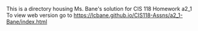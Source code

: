 This is a directory housing Ms. Bane's solution for CIS 118 Homework a2_1 
To view web version go to https://lcbane.github.io/CIS118-Assns/a2_1-Bane/index.html
